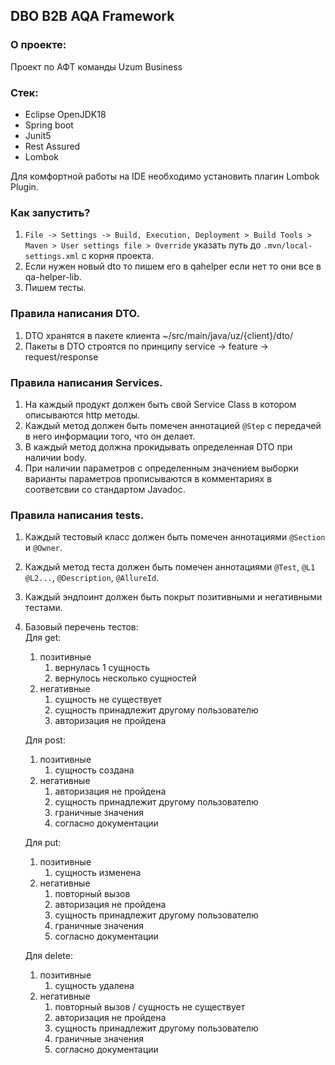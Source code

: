 ## DBO B2B AQA Framework

### О проекте:
Проект по АФТ команды Uzum Business

### Стек:
- Eclipse OpenJDK18
- Spring boot
- Junit5
- Rest Assured
- Lombok

Для комфортной работы на IDE необходимо установить плагин Lombok Plugin.

### Как запустить?

1) `File -> Settings -> Build, Execution, Deployment > Build Tools > Maven > User settings file > Override` указать путь до `.mvn/local-settings.xml` с корня проекта.
2) Если нужен новый dto то пишем его в qahelper если нет то они все в qa-helper-lib.
3) Пишем тесты.

### Правила написания DTO.
1) DTO хранятся в пакете клиента ~/src/main/java/uz/{client}/dto/
2) Пакеты в DTO строятся по принципу service -> feature -> request/response

### Правила написания Services.
1) На каждый продукт должен быть свой Service Class в котором описываются http методы.
2) Каждый метод должен быть помечен аннотацией `@Step` с передачей в него информации того, что он делает.
3) В каждый метод должна прокидывать определенная DTO при наличии body.
4) При наличии параметров с определенным значением выборки варианты параметров прописываются в комментариях в соответсвии со стандартом Javadoc.

### Правила написания tests.
1) Каждый тестовый класс должен быть помечен аннотациями `@Section` и  `@Owner`.
2) Каждый метод теста должен быть помечен аннотациями `@Test`, `@L1 @L2...`, `@Description`, `@AllureId`.
3) Каждый эндпоинт должен быть покрыт позитивными и негативными тестами.
4) Базовый перечень  тестов:<br />
   Для get: 
   1) позитивные
      1) вернулась 1 сущность
      2) вернулось несколько сущностей
   2) негативные
      1) сущность не существует 
      2) сущность принадлежит другому пользователю
      3) авторизация не пройдена

   Для post:
   1) позитивные
      1) сущность создана
   2) негативные
      1) авторизация не пройдена
      2) сущность принадлежит другому пользователю
      3) граничные значения
      4) согласно документации
      
   Для put:
   1) позитивные 
      1) сущность изменена 
   2) негативные 
      1) повторный вызов 
      2) авторизация не пройдена 
      3) сущность принадлежит другому пользователю
      4) граничные значения
      5) согласно документации

   Для delete:
   1) позитивные
      1) сущность удалена
   2) негативные
      1) повторный вызов / сущность не существует
      2) авторизация не пройдена
      3) сущность принадлежит другому пользователю
      4) граничные значения
      5) согласно документации


[qa-helper-lib]: <https://jfrog.uholding.uz/artifactory/qa-maven-local/qahelper/qa-helper-lib/>
